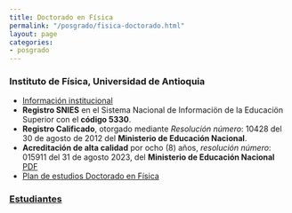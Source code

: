 ```yaml
---
title: Doctorado en Física
permalink: "/posgrado/fisica-doctorado.html"
layout: page
categories:
- posgrado
---
```


### Instituto de Física, Universidad de Antioquia

* [Información institucional](http://www.udea.edu.co/wps/portal/udea/web/inicio/unidades-academicas/ciencias-exactas-naturales/estudiar-facultad/posgrados/doctorado-fisica)
* __Registro SNIES__ en el Sistema Nacional de Informaciön de la Educaciön Superior con el __código 5330__.
* __Registro Calificado__, otorgado mediante _Resolución número_: 10428 del 30 de agosto de 2012 del __Ministerio de Educación Nacional__.
* __Acreditación de alta calidad__ por ocho (8) años, _resolución número_: 015911 del 31 de agosto 2023, del __Ministerio de Educación Nacional__ [PDF](https://drive.google.com/file/d/1-UsKNmHUUK5-1HVlmzK5YGAbO68GhPMs/view?usp=sharing)
* [Plan de estudios Doctorado en Física](https://github.com/institutodefisica/institutodefisica.github.io/raw/master/pdf/Pensum%20Doctorado%208%20semestres.pdf)


<!-- in repository: _pages/files/estudiantes.md-->

### [Estudiantes](/files/estudiantes-doctorado)
